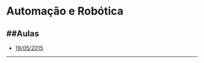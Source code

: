 # Automação e Robótica
##Aulas
---
- [19/05/2015](https://github.com/pedrotk/FIAP-4ECA/blob/master/Automacao-e-robotica/2015-05-19%20-%20NAC%20Grupo.md)

---
